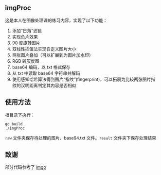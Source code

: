 ## imgProc

这是本人在图像处理课的练习内容，实现了以下功能：

1. 添加“日落”滤镜
2. 实现负片效果
3. 90 度旋转图片
4. 双线性插值法实现自定义图片大小
5. 两张图片叠加（可以扩展到为图片加水印）
6. RGB 转灰度图
7. base64 编码，以 txt 格式保存
8. 从 txt 中读取 base64 字符串并解码
9. 使用感知哈希算法得到图片“指纹”(fingerprint)，可以拓展为比较两张图片指纹的汉明距离判定其内容是否相似

## 使用方法

根目录下执行：

```shell
go build
./imgProc
```

`raw` 文件夹保存待处理的图片、base64.txt 文件。`result` 文件夹下保存处理结果

## 致谢

部分代码参考了 [imgo](https://github.com/Comdex/imgo)